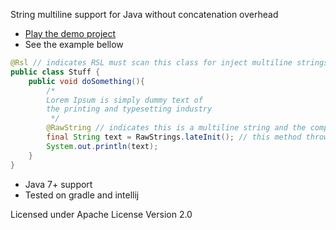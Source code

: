 String multiline support for Java without concatenation overhead 

* [Play the demo project](https://github.com/mageddo/mageddo-projects/tree/master/raw-string-literals-demo)
* See the example bellow


```java
@Rsl // indicates RSL must scan this class for inject multiline strings
public class Stuff {
	public void doSomething(){
		/*
		Lorem Ipsum is simply dummy text of 
		the printing and typesetting industry
		 */
		@RawString // indicates this is a multiline string and the compiler must inject it
		final String text = RawStrings.lateInit(); // this method throws an exception if called  then it ensures RSL is working
		System.out.println(text);
	}
}
```

* Java 7+ support
* Tested on gradle and intellij

Licensed under Apache License Version 2.0
